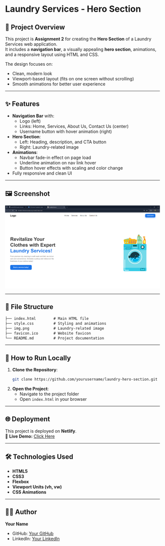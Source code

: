 # Laundry Services - Hero Section

## 📌 Project Overview
This project is **Assignment 2** for creating the **Hero Section** of a Laundry Services web application.  
It includes a **navigation bar**, a visually appealing **hero section**, animations, and a responsive layout using HTML and CSS.

The design focuses on:
- Clean, modern look
- Viewport-based layout (fits on one screen without scrolling)
- Smooth animations for better user experience

---

## ✨ Features
- **Navigation Bar** with:
  - Logo (left)
  - Links: Home, Services, About Us, Contact Us (center)
  - Username button with hover animation (right)
- **Hero Section**:
  - Left: Heading, description, and CTA button
  - Right: Laundry-related image
- **Animations**:
  - Navbar fade-in effect on page load
  - Underline animation on nav link hover
  - Button hover effects with scaling and color change
- Fully responsive and clean UI

---

## 🖼 Screenshot
![Laundry Hero Section](screenshot.png)  

---

## 📂 File Structure
```
├── index.html        # Main HTML file
├── style.css         # Styling and animations
├── img.png           # Laundry-related image
├── favicon.ico       # Website favicon
└── README.md         # Project documentation
```

---

## 🚀 How to Run Locally
1. **Clone the Repository**:
   ```bash
   git clone https://github.com/yourusername/laundry-hero-section.git
   ```
2. **Open the Project**:
   - Navigate to the project folder
   - Open `index.html` in your browser

---

## 🌐 Deployment
This project is deployed on **Netlify**.  
🔗 **Live Demo:** [Click Here](https://your-netlify-link.netlify.app)

---

## 🛠 Technologies Used
- **HTML5**
- **CSS3**
- **Flexbox**
- **Viewport Units (vh, vw)**
- **CSS Animations**

---

## 👨‍💻 Author
**Your Name**  
- GitHub: [Your GitHub](https://github.com/sanket1035)  
- LinkedIn: [Your LinkedIn](https://linkedin.com/in/sanketchaudhari1035/)  

